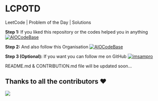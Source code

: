 # LCPOTD

LeetCode | Problem of the Day | Solutions

**Step 1:** If you liked this repository or the codes helped you in anything <a href="https://www.github.com/AIOCodeBase/LCPOTD" target="_blank"><img src="https://img.shields.io/github/stars/AIOCodeBase/LCPOTD?label=Star%20this%20Repository&style=for-the-badge" alt="AIOCodeBase" /></a> 

**Step 2:** And also follow this Organisation <a href="https://www.github.com/AIOCodeBase" target="_blank"><img src="https://img.shields.io/github/followers/AIOCodeBase?logo=github&label=follow%20%40AIOCodeBase&style=for-the-badge" alt="AIOCodeBase" /></a>

**Step 3 (Optional):** If you want you can follow me on GitHub <a href="https://www.github.com/imsampro" target="_blank"><img src="https://img.shields.io/github/followers/imsampro?logo=github&label=follow%20%40imsampro&style=for-the-badge" alt="imsampro" /></a>

README.md & CONTRIBUTION.md file will be updated soon...

## Thanks to all the contributors ❤️

<a href="https://github.com/AIOCodeBase/GFGPOTD/graphs/contributors">
  <img src="https://contrib.rocks/image?repo=AIOCodeBase/LCPOTD" />
</a>
